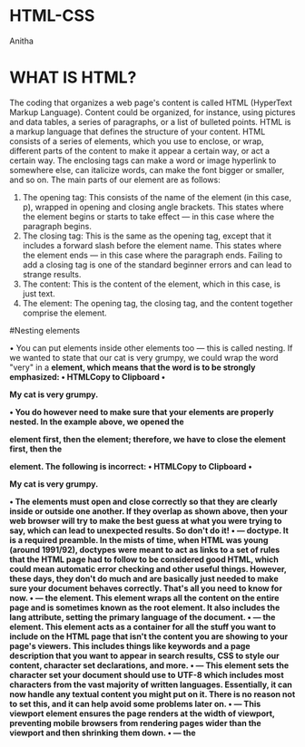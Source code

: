 # HTML-CSS
Anitha

# WHAT IS HTML?

The coding that organizes a web page's content is called HTML (HyperText Markup Language). Content could be organized, for instance, using pictures and data tables, a series of paragraphs, or a list of bulleted points.
HTML is a markup language that defines the structure of your content. HTML consists of a series of elements, which you use to enclose, or wrap, different parts of the content to make it appear a certain way, or act a certain way. The enclosing tags can make a word or image hyperlink to somewhere else, can italicize words, can make the font bigger or smaller, and so on. 
The main parts of our element are as follows:
1.	The opening tag: This consists of the name of the element (in this case, p), wrapped in opening and closing angle brackets. This states where the element begins or starts to take effect — in this case where the paragraph begins.
2.	The closing tag: This is the same as the opening tag, except that it includes a forward slash before the element name. This states where the element ends — in this case where the paragraph ends. Failing to add a closing tag is one of the standard beginner errors and can lead to strange results.
3.	The content: This is the content of the element, which in this case, is just text.
4.	The element: The opening tag, the closing tag, and the content together comprise the element.

#Nesting elements

•	You can put elements inside other elements too — this is called nesting. If we wanted to state that our cat is very grumpy, we could wrap the word "very" in a <strong> element, which means that the word is to be strongly emphasized:
•	HTMLCopy to Clipboard
•	<p>My cat is <strong>very</strong> grumpy. </p>
•	You do however need to make sure that your elements are properly nested. In the example above, we opened the <p> element first, then the <strong> element; therefore, we have to close the <strong> element first, then the <p> element. The following is incorrect:
•	HTMLCopy to Clipboard
•	<p>My cat is <strong>very grumpy. </p></strong>
•	The elements must open and close correctly so that they are clearly inside or outside one another. If they overlap as shown above, then your web browser will try to make the best guess at what you were trying to say, which can lead to unexpected results. So don't do it!
•	<!DOCTYPE html> — doctype. It is a required preamble. In the mists of time, when HTML was young (around 1991/92), doctypes were meant to act as links to a set of rules that the HTML page had to follow to be considered good HTML, which could mean automatic error checking and other useful things. However, these days, they don't do much and are basically just needed to make sure your document behaves correctly. That's all you need to know for now.
•	<html></html> — the <html> element. This element wraps all the content on the entire page and is sometimes known as the root element. It also includes the lang attribute, setting the primary language of the document.
•	<head></head> — the <head> element. This element acts as a container for all the stuff you want to include on the HTML page that isn't the content you are showing to your page's viewers. This includes things like keywords and a page description that you want to appear in search results, CSS to style our content, character set declarations, and more.
•	<meta charset="utf-8"> — This element sets the character set your document should use to UTF-8 which includes most characters from the vast majority of written languages. Essentially, it can now handle any textual content you might put on it. There is no reason not to set this, and it can help avoid some problems later on.
•	<meta name="viewport" content="width=device-width"> — This viewport element ensures the page renders at the width of viewport, preventing mobile browsers from rendering pages wider than the viewport and then shrinking them down.
•	<title></title> — the <title> element. This sets the title of your page, which is the title that appears in the browser tab the page is loaded in. It is also used to describe the page when you bookmark/favorite it.
•	<body></body> — the <body> element. This contains all the content that you want to show to web users when they visit your page, whether that's text, images, videos, games, playable audio tracks, or whatever else.

# HTML Headlines
•	HTML provides six levels of headlines h1 to h6 with h1 being the largest and h6 being the smallest.


# Unit 5: Working with Graphics and Images
## Images

We use the img attribute when dealing with Images in HTML, as we know that the web will be very dull without images. 
There are four attributes that need to be included for every image:
1. The source attribute (SRC), which instructs the browser which image file to load, comes first. 
2. The image's text description is provided via the alt attribute (ALT). 
3. The width and height properties are the last ones that control the image's size. All four of these qualities should therefore be present in every image.

Images are one of the most common types of media used in web design.
To display an image on a webpage, you use the <img> tag with the src attribute to specify the URL or file path of the image.
Example: <img src="image.jpg" alt="Description of image">

# Unit 6: HTML working with Media
Working with media in HTML involves incorporating various types of multimedia content, such as images, audios, videos and other interactive elements into webpages.
Here's a breakdown of how media can be integrated into HTML:

## Audio:

HTML introduced the <audio> tag for embedding audio content directly into webpages.
. You can specify the source of the audio file using the src attribute.
. Additional attributes like controls, autoplay, loop, and preload control the playback behavior of the audio.
. Example: <audio src="audio.mp3" controls></audio>

## Video:
<ul>
  <li> Similar to audio, HTML5 provides the <video> tag for embedding video content.</li>
</ul>
<ul>
  <li>You can specify multiple video sources using the <source> tag nested inside the <video> tag. This allows the browser to choose the best-supported format.</li>
</ul>
<ul>
  <li>Attributes like 'controls', 'autoplay', 'loop', 'preload', 'width' and 'height' can be used to control the video's appearance and behaviour.</li>
</ul>

Working with Captions and Subtitles:
Although adding audio and video to a website is incredibly fantastic, not everyone can hear or understand it. Some people may have intermittent hearing loss or have trouble understanding content because of a variety of different conditions while others may be deaf. It's not always convenient for individuals who are able to hear to listen. 
In that way, it's important to add captions and subtitles to audio or video content in HTML.

1. Use the <track> element inside <audio> or <video> tags.
2. Specify the source of the caption or subtitle file using the "src" attribute.
3. Use the "kind" attribute to define the type of text track. e.g captions / subtitles.
4. Include 'src lang' to specify the language and 'label' for user friendly description.
5. Caption and subtitle files are typically in web format
6. Ensure accuracy, synchronization, and readability for accessibility.
7. Test across browsers and deuces for compability and accessibility.

## Embedding media via Iframes:
Refers to taking content from one site and placing it within the middle of another's site page. 
HTML provides other tags and methods for embedding media such as <iframe> for embedding external web content, <embed> for embedding plugins like Flash, and <object> for embedding multimedia objects.
Example:
<iframe src= "https: //www.youtube.com/embed/VIDEO_ID" width="560" height="315" frameborder="0" allowfullscreen>
</iframe>

# Unit 7: HTML Content Identification
Involves uniquely identifying elements in HTML.
It is done using 'id' attribute for individual identifying and 'class' for grouping.

## HTML Language support:
Supports multiple languages in content using 'lang' attribute.
Helps indicating the language used in the content for accessibility and search engine optimization.

## HTML Generic elements:
Generic elements like div and span are used for content structuring in HTML.
They have no inherent meaning and are styled or scripted as needed. 
Div: It is used for division or sectioning a document.
Span: Used for applying styles to inline elements or groupingn inline elemnets for scripting purposes.

# Unit 8: HTML Integration
## HTML Page
HTML plays a major role explaining what these things are, buyt it's not just limited to that. HTML files are a vital part of the web. 
When you want to visit a website, you can open a browser or web view vand enter a URL. You can either type it in the address bar, click on aa search result link, or even open an app that triggers it. 
Regardless, a URL is involved. The web server responds by sending back the specific HTML file located at that address.

## Document Head
Inside the head of a webpage, you put the important information that the browser needs to know about the website.

